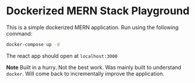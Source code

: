 # Dockerized MERN Stack Playground

This is a simple dockerized MERN application. Run using the following command:

```bash
docker-compose up -d
```

The react app should open at `localhost:3000`


**Note** Built in a hurry. Not the best work. Was mainly built to understand `docker`. Will come back to incrementally improve the application.
